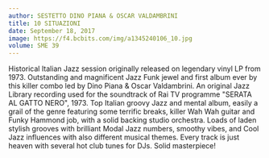 ```yaml
---
author: SESTETTO DINO PIANA & OSCAR VALDAMBRINI
title: 10 SITUAZIONI
date: September 18, 2017
image: https://f4.bcbits.com/img/a1345240106_10.jpg
volume: SME 39
---
```


Historical Italian Jazz session originally released on legendary vinyl LP from 1973. Outstanding and magnificent Jazz Funk jewel and first album ever by this killer combo led by Dino Piana & Oscar Valdambrini. An original Jazz Library recording used for the soundtrack of Rai TV programme "SERATA AL GATTO NERO", 1973. Top Italian groovy Jazz and mental album, easily a grail of the genre featuring some terrific breaks, killer Wah Wah guitar and Funky Hammond job, with a solid backing studio orchestra. Loads of laden stylish grooves with brilliant Modal Jazz numbers, smoothy vibes, and Cool Jazz influences with also different musical themes. Every track is just heaven with several hot club tunes for DJs. Solid masterpiece!

<script src='http://player.believe.fr/html5player/3614976125239/53f5dde7044c7-500.js' type='text/javascript'></script>